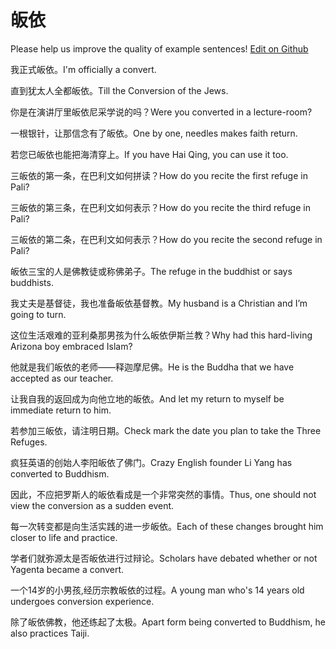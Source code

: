 # 皈依

Please help us improve the quality of example sentences! [Edit on Github](https://github.com/jiyushe/jiyu-example-sentence-source/blob/main/chinese/guiyi_1.md)

<p><span class="chinese">我正式皈依。</span><span class="english">I'm officially a convert.</span></p>

<p><span class="chinese">直到犹太人全都皈依。</span><span class="english">Till the Conversion of the Jews.</span></p>

<p><span class="chinese">你是在演讲厅里皈依尼采学说的吗？</span><span class="english">Were you converted in a lecture-room?</span></p>

<p><span class="chinese">一根银针，让那信念有了皈依。</span><span class="english">One by one, needles makes faith return.</span></p>

<p><span class="chinese">若您已皈依也能把海清穿上。</span><span class="english">If you have Hai Qing, you can use it too.</span></p>

<p><span class="chinese">三皈依的第一条，在巴利文如何拼读？</span><span class="english">How do you recite the first refuge in Pali?</span></p>

<p><span class="chinese">三皈依的第三条，在巴利文如何表示？</span><span class="english">How do you recite the third refuge in Pali?</span></p>

<p><span class="chinese">三皈依的第二条，在巴利文如何表示？</span><span class="english">How do you recite the second refuge in Pali?</span></p>

<p><span class="chinese">皈依三宝的人是佛教徒或称佛弟子。</span><span class="english">The refuge in the buddhist or says buddhists.</span></p>

<p><span class="chinese">我丈夫是基督徒，我也准备皈依基督教。</span><span class="english">My husband is a Christian and I’m going to turn.</span></p>

<p><span class="chinese">这位生活艰难的亚利桑那男孩为什么皈依伊斯兰教？</span><span class="english">Why had this hard-living Arizona boy embraced Islam?</span></p>

<p><span class="chinese">他就是我们皈依的老师――释迦摩尼佛。</span><span class="english">He is the Buddha that we have accepted as our teacher.</span></p>

<p><span class="chinese">让我自我的返回成为向他立地的皈依。</span><span class="english">And let my return to myself be immediate return to him.</span></p>

<p><span class="chinese">若参加三皈依，请注明日期。</span><span class="english">Check mark the date you plan to take the Three Refuges.</span></p>

<p><span class="chinese">疯狂英语的创始人李阳皈依了佛门。</span><span class="english">Crazy English founder Li Yang has converted to Buddhism.</span></p>

<p><span class="chinese">因此，不应把罗斯人的皈依看成是一个非常突然的事情。</span><span class="english">Thus, one should not view the conversion as a sudden event.</span></p>

<p><span class="chinese">每一次转变都是向生活实践的进一步皈依。</span><span class="english">Each of these changes brought him closer to life and practice.</span></p>

<p><span class="chinese">学者们就弥源太是否皈依进行过辩论。</span><span class="english">Scholars have debated whether or not Yagenta became a convert.</span></p>

<p><span class="chinese">一个14岁的小男孩,经历宗教皈依的过程。</span><span class="english">A young man who's 14 years old undergoes conversion experience.</span></p>

<p><span class="chinese">除了皈依佛教，他还练起了太极。</span><span class="english">Apart form being converted to Buddhism, he also practices Taiji.</span></p>


